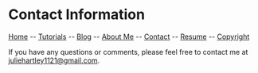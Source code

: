 # Contact Information

[Home](README.md) -- [Tutorials](Tutorials/README.md) -- [Blog](Blog/README.md) -- [About Me](aboutme.md) -- [Contact](contactme.md) -- [Resume](Resume.pdf) -- [Copyright](copyright.md)

If you have any questions or comments, please feel free to contact me at juliehartley1121@gmail.com.

